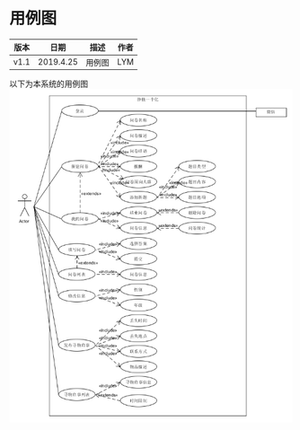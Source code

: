 # 用例图




| 版本 | 日期 | 描述 | 作者 |
| - | - | - | - |
| v1.1 | 2019.4.25 | 用例图 | LYM |




以下为本系统的用例图
![](Requirement_image/Usecase_diagram.png)
